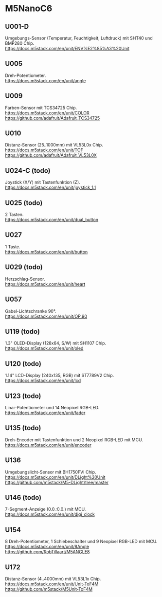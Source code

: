 <H1>M5NanoC6</H1>

## U001-D ##
Umgebungs-Sensor (Temperatur, Feuchtigkeit, Luftdruck) mit SHT40 und BMP280 Chip.  
https://docs.m5stack.com/en/unit/ENV%E2%85%A3%20Unit
## U005 ##
Dreh-Potentiometer.  
https://docs.m5stack.com/en/unit/angle
## U009 ##
Farben-Sensor mit TCS34725 Chip.  
https://docs.m5stack.com/en/unit/COLOR  
https://github.com/adafruit/Adafruit_TCS34725
## U010 ##
Distanz-Sensor (25..1000mm) mit VL53L0x Chip.  
https://docs.m5stack.com/en/unit/TOF  
https://github.com/adafruit/Adafruit_VL53L0X
## U024-C (todo) ##
Joystick (X/Y) mit Tastenfunktion (Z).  
https://docs.m5stack.com/en/unit/joystick_1.1
## U025 (todo) ##
2 Tasten.  
https://docs.m5stack.com/en/unit/dual_button
## U027 ##
1 Taste.  
https://docs.m5stack.com/en/unit/button
## U029 (todo) ##
Herzschlag-Sensor.  
https://docs.m5stack.com/en/unit/heart
## U057 ##
Gabel-Lichtschranke 90°.  
https://docs.m5stack.com/en/unit/OP.90
## U119 (todo) ##
1.3" OLED-Display (128x64, S/W) mit SH1107 Chip.  
https://docs.m5stack.com/en/unit/oled
## U120 (todo) ##
1.14" LCD-Display (240x135, RGB) mit ST7789V2 Chip.  
https://docs.m5stack.com/en/unit/lcd
## U123 (todo) ##
Linar-Potentiometer und 14 Neopixel RGB-LED.   
https://docs.m5stack.com/en/unit/fader
## U135 (todo) ##
Dreh-Encoder mit Tastenfunktion und 2 Neopixel RGB-LED mit MCU.  
https://docs.m5stack.com/en/unit/encoder
## U136 ##
Umgebungslicht-Sensor mit BH1750FVI Chip.  
https://docs.m5stack.com/en/unit/DLight%20Unit  
https://github.com/m5stack/M5-DLight/tree/master
## U146 (todo) ##
7-Segment-Anzeige (0.0.:0.0.) mit MCU.  
https://docs.m5stack.com/en/unit/digi_clock
## U154 ##
8 Dreh-Potentiometer, 1 Schiebeschalter und 9 Neopixel RGB-LED mit MCU.  
https://docs.m5stack.com/en/unit/8Angle  
https://github.com/RobTillaart/M5ANGLE8
## U172 ##
Distanz-Sensor (4..4000mm) mit VL53L1x Chip.  
https://docs.m5stack.com/en/unit/Unit-ToF4M  
https://github.com/m5stack/M5Unit-ToF4M
